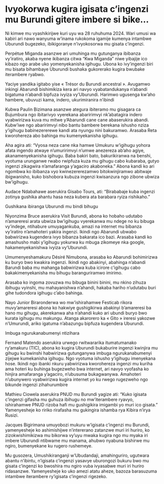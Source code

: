 # Ivyokorwa kugira igisata c’ingenzi mu Burundi gitere imbere si bike…

Ni kimwe mu vyashikirijwe kuri uyu wa 28 ruhuhuma 2024. Wari umusi wa kabiri ari nawo wanyuma w’inama rukokoma igamije kumenya intambwe Uburundi bugezeko, ibikigoranye n’ivyokosorwa mu gisata c’ingenzi.

Perpétue Miganda asanzwe ari umuhinga mu gutunganya ibibanza vy’iratiro, akaba nyene ikibanza citwa “Kwa Miganda” niwe yibajije ico kibazo ngo arabe uko yomenyekanisha igihugu. Ubona ko ivy’ingenzi biri mu bisata bihambaye Uburundi bushaka gukorerako kugira bwubake iterambere ryabwo.

Yaciye yandika igitabo yise « Trésor du Burundi ancestral ». Avugamwo inkingi Abarundi bishimikiza kera ari navyo vyabatandukanya n’abandi bigatuma n’abandi bipfuza ivyiza vy’Uburundi. Harimwo ugusenga kw’aho hambere, ubuvuzi kama, indero, ukurimiranira n’ibindi

Kubwa Paulin Bizimana asanzwe ategura ibiteramo mu gisagara ca Bujumbura ngo ibitarivyo vyerekana abaririmvyi nk’abatagira indero vyabwirizwa kuva mu mitwe y’Abarundi cane cane abaserukira abandi. Kubw’iwe ngo abaririmvyi nibo bantu bambere berekana ishusho nziza y’igihugu babinezererewe kandi ata nyungu nini bakuramwo. Arasaba Reta kworohereza abo bahinga mu kumenyekanisha igihugu.

Aha agira ati: “Vyosa neza cane nka hamwe Umukuru w’igihugu yohora afata ingendo atwaye n’umuririmvyi n’umwe anezereza ab’aho agiye, akanamenyekanisha igihugu. Baba bakiri bato, bakurikiranwa na benshi, vyotuma urunganwe rwabo rwipfuza kuza mu gihugu cabo kubaraba, gutyo ingenzi zikagwira n’amafaranga y’agaciro akaboneka.” Abona kandi ko ari ngombwa ko ibibanza vyo kwinezererezamwo bitokwinjiramwo abitwaje ibigwanisho, kuko bishobora kubuza ingenzi kwisanzura ngo zibone ubwiza bw’igihugu.

Audace Ndabahawe aserukira Gisabo Tours, ati: “Birababaje kuba ingenzi zotinya gushika ahantu hasa neza kubera ata barabara ryiza rishikaho.”

Gushikana ibiranga Uburundi mu bindi bihugu

Niyonzima Bruce aserukira Visit Burundi, abona ko hobaho udutabo n’amareresi arata ubwiza bw’igihugu vyerekanwa mu ndege no ku bibuga vy’indege, ntihabure umuyagankuba, amazi na internet mu bibanza vy’iratiro n’amahoteri yakira ingenzi. Ikindi ngo Abarundi ubwabo babwirizwa kugendera ivyo bibanza bakarata ico bazi. Arasaba kandi ko amashusho mabi y’igihugu yokurwa ku mbuga zikomeye nka google, hakamenyekanishwa ivyiza vy’Uburundi.

Umumenyeshamakuru Désiré Nimubona, arasaba ko Abarundi bohimirizwa ku buryo bwo kwakira ingenzi. Ikindi ngo abakinyi, abahinga n’abandi Barundi baba mu mahanga babwirizwa kuba icirore c’igihugu cabo bakakimenyekanisha mu bihugu baranguriramwo imirimo.

Arasaba ko ingoma zovuzwa mu bibuga binini binini, mu nkino zihuza ibihugu vyinshi, mu mahayanishwa n’ahandi, hakaba hariho n’udutabu buri gihe tudondora igihugu c’abo bahinga.

Nayo Junior Biraronderwa wo mw’ishirahamwe Festicab rikora muvy’amareresi abona ko hakwiye gushigikirwa abakinyi b’amareresi ba hano mu gihugu, akerekanwa aha n’ahandi kuko ari ubundi buryo bwo kurata igihugu mu makungu. Atanga akarorero ka « Gito » ireresi yakozwe n’Umurundi, ariko igatuma n’abazungu bipfuza kugendera Uburundi.

Imbuga ngurukanabumenyi ntizihara

Fernand Matendo aserukira urwego rwitwararika itumatumanako ry’amakuru (TIC), abona ko kugira Uburundi bukaburire ingenzi kwinjira mu gihugu ku bwinshi habwirizwa gutunganywa imbuga ngurukanabumenyi zijejwe kumekanisha igihugu. Ngo vyotuma ishusho y’igihugu imenyekana hose. Ikindi ngo ibanki nkuru yabwirizwa kworohereza ingenzi mu kuriha ama hoteri ku buhinga bugezweho bwa internet, ari navyo vyofasha ko hinjira amafaranga y’agaciro, n’ubusuma bukagwanywa. Amahoteri n’ubunywero vyabwirizwa kugira internet yo ku rwego rugezweho ngo bikunde ingenzi zihahurumbire

Mathieu Ciowela aserukira PNUD mu Burundi yagize ati: “Kuko igisata c’ingenzi gifasha mu guhuza ibihugu no mw’iterambere ryavyo, ishirahamwe PNUD rizoba hafi mu gushigikira imigambi yo muri ico gisata.” Yamenyesheje ko ririko rirafasha mu gukingira ishamba rya Kibira n’irya Rusizi.

Jacques Bigirimana umuyobozi mukuru w’igisata c’ingenzi mu Burundi, yamenyesheje ko ashimishijwe n’intererano zatanzwe muri iri huriro, ko zizokwishimikizwa mu bikorwa vy’uyu mwaka kugira ngo mu myaka iri imbere Uburundi ntibwame mu manama, ahubwo nyabuna bishirwe mu ngiro, bumenyekane ku rugero rushemeye.

Mu gusozera, Umushikiranganji w’Ubudandaji, amahinguriro, ugutwara abantu n’ibintu, n’igisata c’ingenzi yasavye uburongozi bukuru bwo mu gisata c’ingenzi ko bwoshira mu ngiro vuba ivyasabwe muri iri huriro ridasanzwe. Yamenyesheje ko uko amezi atatu aheze, bazoza barasuzuma intambwe iterambere ry’igisata c’ingenzi rigezeko.